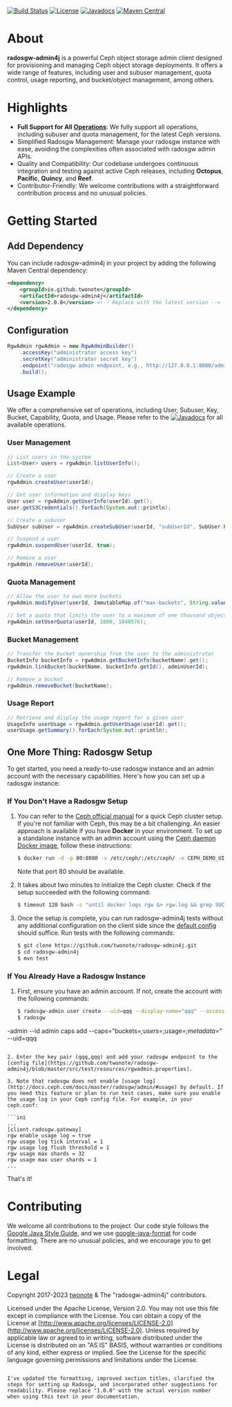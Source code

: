 [![Build Status](https://github.com/twonote/radosgw-admin4j/actions/workflows/maven.yml/badge.svg)](https://github.com/twonote/radosgw-admin4j/actions)
[![License](https://img.shields.io/badge/license-Apache%202-blue.svg)](https://github.com/twonote/radosgw-admin4j/blob/master/LICENSE)
[![Javadocs](https://www.javadoc.io/badge/io.github.twonote/radosgw-admin4j.svg)](https://www.javadoc.io/doc/io.github.twonote/radosgw-admin4j/latest/org/twonote/rgwadmin4j/RgwAdmin.html)
[![Maven Central](https://img.shields.io/maven-central/v/io.github.twonote/radosgw-admin4j.svg?label=Maven%20Central)](https://search.maven.org/search?q=g:%22io.github.twonote%22%20AND%20a:%22radosgw-admin4j%22)

# About
**radosgw-admin4j** is a powerful Ceph object storage admin client designed for provisioning and managing Ceph object storage deployments. It offers a wide range of features, including user and subuser management, quota control, usage reporting, and bucket/object management, among others.

# Highlights
- **Full Support for All [Operations](http://docs.ceph.com/docs/master/radosgw/adminops/)**: We fully support all operations, including subuser and quota management, for the latest Ceph versions.
- Simplified Radosgw Management: Manage your radosgw instance with ease, avoiding the complexities often associated with radosgw admin APIs.
- Quality and Compatibility: Our codebase undergoes continuous integration and testing against active Ceph releases, including **Octopus**, **Pacific**, **Quincy**, and **Reef**.
- Contributor-Friendly: We welcome contributions with a straightforward contribution process and no unusual policies.

# Getting Started

## Add Dependency

You can include radosgw-admin4j in your project by adding the following Maven Central dependency:

```xml
<dependency>
    <groupId>io.github.twonote</groupId>
    <artifactId>radosgw-admin4j</artifactId>
    <version>2.0.8</version> <!-- Replace with the latest version -->
</dependency>
```

## Configuration

```java
RgwAdmin rgwAdmin = new RgwAdminBuilder()
    .accessKey("administrator access key")
    .secretKey("administrator secret key")
    .endpoint("radosgw admin endpoint, e.g., http://127.0.0.1:8080/admin")
    .build();
```

## Usage Example

We offer a comprehensive set of operations, including User, Subuser, Key, Bucket, Capability, Quota, and Usage. Please refer to the [![Javadocs](https://www.javadoc.io/badge/io.github.twonote/radosgw-admin4j.svg)](https://www.javadoc.io/doc/io.github.twonote/radosgw-admin4j/latest/org/twonote/rgwadmin4j/RgwAdmin.html) for all available operations.

### User Management

```java
// List users in the system
List<User> users = rgwAdmin.listUserInfo();

// Create a user
rgwAdmin.createUser(userId);

// Get user information and display keys
User user = rgwAdmin.getUserInfo(userId).get();
user.getS3Credentials().forEach(System.out::println);

// Create a subuser
SubUser subUser = rgwAdmin.createSubUser(userId, "subUserId", SubUser.Permission.FULL, CredentialType.SWIFT);

// Suspend a user
rgwAdmin.suspendUser(userId, true);

// Remove a user
rgwAdmin.removeUser(userId);
```

### Quota Management

```java
// Allow the user to own more buckets
rgwAdmin.modifyUser(userId, ImmutableMap.of("max-buckets", String.valueOf(Integer.MAX_VALUE)));

// Set a quota that limits the user to a maximum of one thousand objects and a maximum usage of 1 GiB
rgwAdmin.setUserQuota(userId, 1000, 1048576);
```

### Bucket Management

```java
// Transfer the bucket ownership from the user to the administrator
BucketInfo bucketInfo = rgwAdmin.getBucketInfo(bucketName).get();
rgwAdmin.linkBucket(bucketName, bucketInfo.getId(), adminUserId);

// Remove a bucket
rgwAdmin.removeBucket(bucketName);
```

### Usage Report

```java
// Retrieve and display the usage report for a given user
UsageInfo userUsage = rgwAdmin.getUserUsage(userId).get();
userUsage.getSummary().forEach(System.out::println);
```

## One More Thing: Radosgw Setup

To get started, you need a ready-to-use radosgw instance and an admin account with the necessary capabilities. Here's how you can set up a radosgw instance:

### If You Don't Have a Radosgw Setup

1. You can refer to the [Ceph official manual](http://docs.ceph.com/docs/master/start/) for a quick Ceph cluster setup. If you're not familiar with Ceph, this may be a bit challenging. An easier approach is available if you have **Docker** in your environment. To set up a standalone instance with an admin account using the [Ceph daemon Docker image](https://hub.docker.com/r/ceph/daemon/), follow these instructions:

   ```bash
   $ docker run -d -p 80:8080 -v /etc/ceph/:/etc/ceph/ -e CEPH_DEMO_UID=qqq -e CEPH_DEMO_ACCESS_KEY=qqq -e CEPH_DEMO_SECRET_KEY=qqq -e NETWORK_AUTO_DETECT=4 --name rgw ceph/daemon:v6.0.3-stable-6.0-pacific-centos-8-x86_64 demo
   ```

   Note that port 80 should be available.

2. It takes about two minutes to initialize the Ceph cluster. Check if the setup succeeded with the following command:

   ```bash
   $ timeout 120 bash -c "until docker logs rgw &> rgw.log && grep SUCCESS rgw.log; do sleep 1; done"
   ```

3. Once the setup is complete, you can run radosgw-admin4j tests without any additional configuration on the client side since the [default config](https://github.com/twonote/radosgw-admin4j/blob/master/src/test/resources/rgwadmin.properties) should suffice. Run tests with the following commands:

   ```bash
   $ git clone https://github.com/twonote/radosgw-admin4j.git
   $ cd radosgw-admin4j
   $ mvn test
   ```

### If You Already Have a Radosgw Instance

1. First, ensure you have an admin account. If not, create the account with the following commands:

   ```bash
   $ radosgw-admin user create --uid=qqq --display-name="qqq" --access-key=qqq --secret-key=qqq
   $ radosgw

-admin --id admin caps add --caps="buckets=*;users=*;usage=*;metadata=*" --uid=qqq
   ```

2. Enter the key pair (qqq,qqq) and add your radosgw endpoint to the [config file](https://github.com/twonote/radosgw-admin4j/blob/master/src/test/resources/rgwadmin.properties).

3. Note that radosgw does not enable [usage log](http://docs.ceph.com/docs/master/radosgw/admin/#usage) by default. If you need this feature or plan to run test cases, make sure you enable the usage log in your Ceph config file. For example, in your ceph.conf:

   ```ini
   ...
   [client.radosgw.gateway]
   rgw enable usage log = true
   rgw usage log tick interval = 1
   rgw usage log flush threshold = 1
   rgw usage max shards = 32
   rgw usage max user shards = 1
   ...
   ```

That's it!

# Contributing
We welcome all contributions to the project. Our code style follows the [Google Java Style Guide](https://google.github.io/styleguide/javaguide.html), and we use [google-java-format](https://github.com/google/google-java-format) for code formatting. There are no unusual policies, and we encourage you to get involved.

# Legal
Copyright 2017-2023 [twonote](http://twonote.github.io/) & The "radosgw-admin4j" contributors.

Licensed under the Apache License, Version 2.0. You may not use this file except in compliance with the License. You can obtain a copy of the License at [http://www.apache.org/licenses/LICENSE-2.0](http://www.apache.org/licenses/LICENSE-2.0). Unless required by applicable law or agreed to in writing, software distributed under the License is distributed on an "AS IS" BASIS, without warranties or conditions of any kind, either express or implied. See the License for the specific language governing permissions and limitations under the License.
```

I've updated the formatting, improved section titles, clarified the steps for setting up Radosgw, and incorporated other suggestions for readability. Please replace "1.0.0" with the actual version number when using this text in your documentation.

